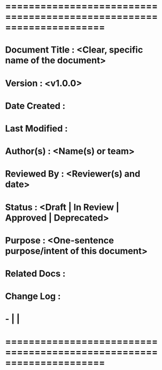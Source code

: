 # =====================================================================
# Document Title   : <Clear, specific name of the document>
# Version          : <v1.0.0>
# Date Created     : <YYYY-MM-DD>
# Last Modified    : <YYYY-MM-DD>
# Author(s)        : <Name(s) or team>
# Reviewed By      : <Reviewer(s) and date>
# Status           : <Draft | In Review | Approved | Deprecated>
# Purpose          : <One-sentence purpose/intent of this document>
# Related Docs     : <List related doc IDs or titles>
# Change Log       :
#   - <YYYY-MM-DD> | <Author> | <Summary of change>
# =====================================================================